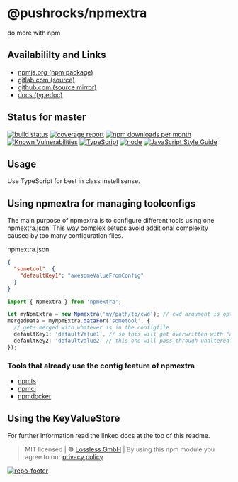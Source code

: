 # @pushrocks/npmextra
do more with npm

## Availabililty and Links
* [npmjs.org (npm package)](https://www.npmjs.com/package/@pushrocks/npmextra)
* [gitlab.com (source)](https://gitlab.com/pushrocks/npmextra)
* [github.com (source mirror)](https://github.com/pushrocks/npmextra)
* [docs (typedoc)](https://pushrocks.gitlab.io/npmextra/)

## Status for master
[![build status](https://gitlab.com/pushrocks/npmextra/badges/master/build.svg)](https://gitlab.com/pushrocks/npmextra/commits/master)
[![coverage report](https://gitlab.com/pushrocks/npmextra/badges/master/coverage.svg)](https://gitlab.com/pushrocks/npmextra/commits/master)
[![npm downloads per month](https://img.shields.io/npm/dm/@pushrocks/npmextra.svg)](https://www.npmjs.com/package/@pushrocks/npmextra)
[![Known Vulnerabilities](https://snyk.io/test/npm/@pushrocks/npmextra/badge.svg)](https://snyk.io/test/npm/@pushrocks/npmextra)
[![TypeScript](https://img.shields.io/badge/TypeScript->=%203.x-blue.svg)](https://nodejs.org/dist/latest-v10.x/docs/api/)
[![node](https://img.shields.io/badge/node->=%2010.x.x-blue.svg)](https://nodejs.org/dist/latest-v10.x/docs/api/)
[![JavaScript Style Guide](https://img.shields.io/badge/code%20style-prettier-ff69b4.svg)](https://prettier.io/)

## Usage

Use TypeScript for best in class instellisense.

## Using npmextra for managing toolconfigs

The main purpose of npmextra is to configure different tools using one npmextra.json. This way complex setups avoid additional complexity caused by too many configuration files.

npmextra.json

```json
{
  "sometool": {
    "defaultKey1": "awesomeValueFromConfig"
  }
}
```

```typescript
import { Npmextra } from 'npmextra';

let myNpmExtra = new Npmextra('my/path/to/cwd'); // cwd argument is optional
mergedData = myNpmExtra.dataFor('sometool', {
  // gets merged with whatever is in the configfile
  defaultKey1: 'defaultValue1', // so this will get overwritten with "awesomeValueFromConfig"
  defaultKey2: 'defaultValue2' // this one will pass through unaltered
});
```

### Tools that already use the config feature of npmextra

- [npmts](https://www.npmjs.com/package/npmts)
- [npmci](https://www.npmjs.com/package/npmci)
- [npmdocker](https://www.npmjs.com/package/npmdocker)

## Using the KeyValueStore

For further information read the linked docs at the top of this readme.

> MIT licensed | **&copy;** [Lossless GmbH](https://lossless.gmbh)
| By using this npm module you agree to our [privacy policy](https://lossless.gmbH/privacy)

[![repo-footer](https://lossless.gitlab.io/publicrelations/repofooter.svg)](https://maintainedby.lossless.com)
